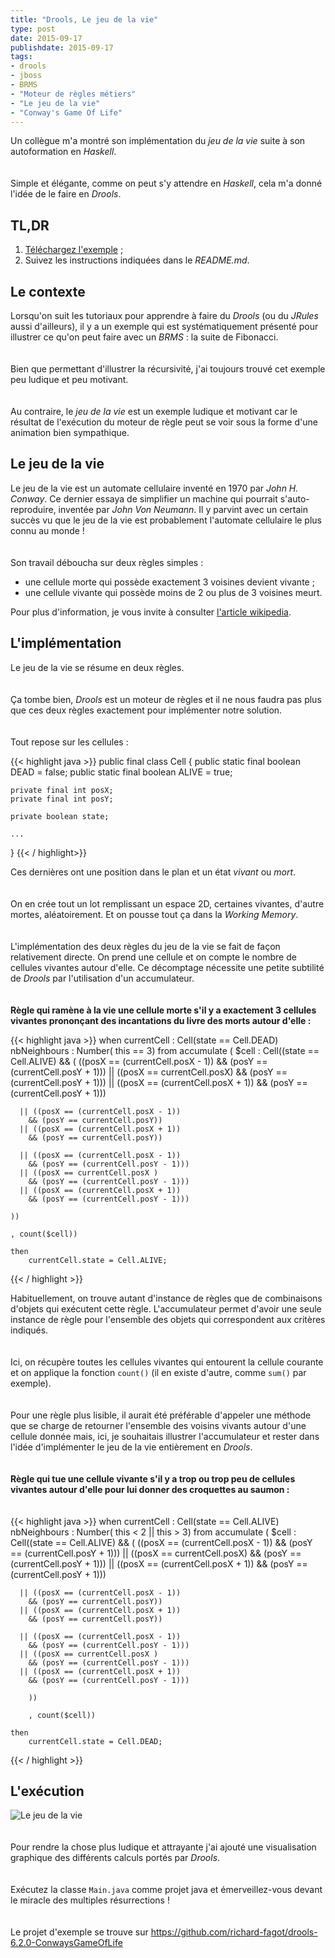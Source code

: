 ```yaml
---
title: "Drools, Le jeu de la vie"
type: post
date: 2015-09-17
publishdate: 2015-09-17
tags: 
- drools
- jboss
- BRMS
- "Moteur de règles métiers"
- "Le jeu de la vie"
- "Conway's Game Of Life"
---
```


Un collègue m'a montré son implémentation du *jeu de la vie* suite à son autoformation en *Haskell*.  
<br/>    
Simple et élégante, comme on peut s'y attendre en *Haskell*, cela m'a donné l'idée de le faire en *Drools*. 

## TL,DR

1. [Téléchargez l'exemple](https://github.com/richard-fagot/drools-6.2.0-ConwaysGameOfLife) ;
2. Suivez les instructions indiquées dans le *README.md*.

## Le contexte
Lorsqu'on suit les tutoriaux pour apprendre à faire du *Drools* (ou du *JRules* aussi d'ailleurs), il y a un exemple qui est systématiquement présenté pour illustrer ce qu'on peut faire avec un *BRMS* : la suite de Fibonacci.   
<br/>    
Bien que permettant d'illustrer la récursivité, j'ai toujours trouvé cet exemple peu ludique et peu motivant.  
<br/>    
Au contraire, le *jeu de la vie* est un exemple ludique et motivant car le résultat de l'exécution du moteur de règle peut se voir sous la forme d'une animation bien sympathique.

## Le jeu de la vie
Le jeu de la vie est un automate cellulaire inventé en 1970 par *John H. Conway*. Ce dernier essaya de simplifier un machine qui pourrait s'auto-reproduire, inventée par *John Von Neumann*. Il y parvint avec un certain succès vu que le jeu de la vie est probablement l'automate cellulaire le plus connu au monde !  
<br/>    
Son travail déboucha sur deux règles simples :

* une cellule morte qui possède exactement 3 voisines devient vivante ;
* une cellule vivante qui possède moins de 2 ou plus de 3 voisines meurt.

Pour plus d'information, je vous invite à consulter [l'article wikipedia](https://fr.wikipedia.org/wiki/Jeu_de_la_vie).


## L'implémentation
Le jeu de la vie se résume en deux règles.  
<br/>    
Ça tombe bien, *Drools* est un moteur de règles et il ne nous faudra pas plus que ces deux règles exactement pour implémenter notre solution.  
<br/>    
Tout repose sur les cellules :

{{< highlight java >}} 
public final class Cell {
    public static final boolean DEAD = false;
    public static final boolean ALIVE = true;
    
    private final int posX;
    private final int posY;
    
    private boolean state;

    ...
}
{{< / highlight>}}

Ces dernières ont une position dans le plan et un état *vivant* ou *mort*.  
<br/>    
On en crée tout un lot remplissant un espace 2D, certaines vivantes, d'autre mortes, aléatoirement. Et on pousse tout ça dans la *Working Memory*.  
<br/>    
L'implémentation des deux règles du jeu de la vie se fait de façon relativement directe. On prend une cellule et on compte le nombre de cellules vivantes autour d'elle. Ce décomptage nécessite une petite subtilité de *Drools* par l'utilisation d'un accumulateur.  
<br/>    
**Règle qui ramène à la vie une cellule morte s'il y a exactement 3 cellules vivantes prononçant des incantations du livre des morts autour d'elle :**

{{< highlight java >}} 
when
  currentCell : Cell(state == Cell.DEAD)
  nbNeighbours : Number( this == 3) from accumulate (
    $cell : Cell((state == Cell.ALIVE)
    && (
      ((posX == (currentCell.posX - 1)) 
        && (posY == (currentCell.posY + 1)))
      || ((posX == currentCell.posX)
        && (posY == (currentCell.posY + 1)))
      || ((posX == (currentCell.posX + 1))
        && (posY == (currentCell.posY + 1)))
                   
      || ((posX == (currentCell.posX - 1))
        && (posY == currentCell.posY))
      || ((posX == (currentCell.posX + 1))
        && (posY == currentCell.posY))
                   
      || ((posX == (currentCell.posX - 1))
        && (posY == (currentCell.posY - 1)))
      || ((posX == currentCell.posX )
        && (posY == (currentCell.posY - 1)))
      || ((posX == (currentCell.posX + 1))
        && (posY == (currentCell.posY - 1)))
                   
    ))
        
    , count($cell))
        
    then
        currentCell.state = Cell.ALIVE; 
{{< / highlight >}}

Habituellement, on trouve autant d'instance de règles que de combinaisons d'objets qui exécutent cette règle. L'accumulateur permet d'avoir une seule instance de règle pour l'ensemble des objets qui correspondent aux critères indiqués.  
<br/>  
Ici, on récupère toutes les cellules vivantes qui entourent la cellule courante et on applique la fonction `count()` (il en existe d'autre, comme `sum()` par exemple).  
<br/>    
Pour une règle plus lisible, il aurait été préférable d'appeler une méthode que se charge de retourner l'ensemble des voisins vivants autour d'une cellule donnée mais, ici, je souhaitais illustrer l'accumulateur et rester dans l'idée d'implémenter le jeu de la vie entièrement en *Drools*.  
<br/>    
**Règle qui tue une cellule vivante s'il y a trop ou trop peu de cellules vivantes autour d'elle pour lui donner des croquettes au saumon :**  
<br/>    
{{< highlight java >}} 
when
  currentCell : Cell(state == Cell.ALIVE)
  nbNeighbours : 
    Number( this < 2 || this > 3) from accumulate (
    $cell : Cell((state == Cell.ALIVE)
      && (
      ((posX == (currentCell.posX - 1)) 
        && (posY == (currentCell.posY + 1)))
      || ((posX == currentCell.posX)
        && (posY == (currentCell.posY + 1)))
      || ((posX == (currentCell.posX + 1)) 
        && (posY == (currentCell.posY + 1)))
                   
      || ((posX == (currentCell.posX - 1)) 
        && (posY == currentCell.posY))
      || ((posX == (currentCell.posX + 1)) 
        && (posY == currentCell.posY))
                   
      || ((posX == (currentCell.posX - 1)) 
        && (posY == (currentCell.posY - 1)))
      || ((posX == currentCell.posX )
        && (posY == (currentCell.posY - 1)))
      || ((posX == (currentCell.posX + 1))
        && (posY == (currentCell.posY - 1)))
                   
        ))
        
        , count($cell))
        
    then
        currentCell.state = Cell.DEAD;  
{{< / highlight >}}

## L'exécution

![Le jeu de la vie](/img/drools-jeu-de-la-vie/LeJeuDeLaVie.gif)  
<br/>  
Pour rendre la chose plus ludique et attrayante j'ai ajouté une visualisation graphique des différents calculs portés par *Drools*.  
<br/>    
Exécutez la classe `Main.java` comme projet java et émerveillez-vous devant le miracle des multiples résurrections !  
<br/>    
Le projet d'exemple se trouve sur <https://github.com/richard-fagot/drools-6.2.0-ConwaysGameOfLife>
